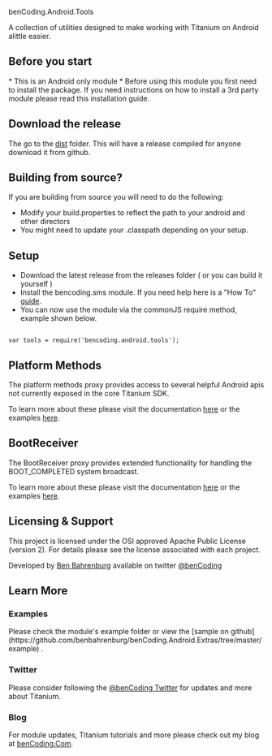 
benCoding.Android.Tools

A collection of utilities designed to make working with Titanium on Android alittle easier.

<h2>Before you start</h2>
* This is an Android only module
* Before using this module you first need to install the package. If you need instructions on how to install a 3rd party module please read this installation guide.

<h2>Download the release</h2>

The go to the [dist](https://github.com/benbahrenburg/benCoding.Android.Tools/tree/master/dist) folder. This will have a release compiled for anyone download it from github.


<h2>Building from source?</h2>

If you are building from source you will need to do the following:
* Modify your build.properties to reflect the path to your android and other directors
* You might need to update your .classpath depending on your setup.

<h2>Setup</h2>

* Download the latest release from the releases folder ( or you can build it yourself )
* Install the bencoding.sms module. If you need help here is a "How To" [guide](https://wiki.appcelerator.org/display/guides/Configuring+Apps+to+Use+Modules). 
* You can now use the module via the commonJS require method, example shown below.

<pre><code>
var tools = require('bencoding.android.tools');
</code></pre>


<h2>Platform Methods</h2>
The platform methods proxy provides access to several helpful Android apis not currently exposed in the core Titanium SDK.

To learn more about these please visit the documentation [here](https://github.com/benbahrenburg/benCoding.Android.Tools/tree/master/documentation/platform.md) or the examples [here](https://github.com/benbahrenburg/benCoding.Android.Tools/tree/master/example/platform).

<h2>BootReceiver</h2>
The BootReceiver proxy provides extended functionality for handling the BOOT_COMPLETED system broadcast.

To learn more about these please visit the documentation [here](https://github.com/benbahrenburg/benCoding.Android.Tools/tree/master/documentation/bootreceiver.md) or the examples [here](https://github.com/benbahrenburg/benCoding.Android.Tools/tree/master/example/BootReceiver).

<h2>Licensing & Support</h2>

This project is licensed under the OSI approved Apache Public License (version 2). For details please see the license associated with each project.

Developed by [Ben Bahrenburg](http://bahrenburgs.com) available on twitter [@benCoding](http://twitter.com/benCoding)

<h2>Learn More</h2>

<h3>Examples</h3>
Please check the module's example folder or view the [sample on github](https://github.com/benbahrenburg/benCoding.Android.Extras/tree/master/example) .


<h3>Twitter</h3>

Please consider following the [@benCoding Twitter](http://www.twitter.com/benCoding) for updates 
and more about Titanium.

<h3>Blog</h3>

For module updates, Titanium tutorials and more please check out my blog at [benCoding.Com](http://benCoding.com).
